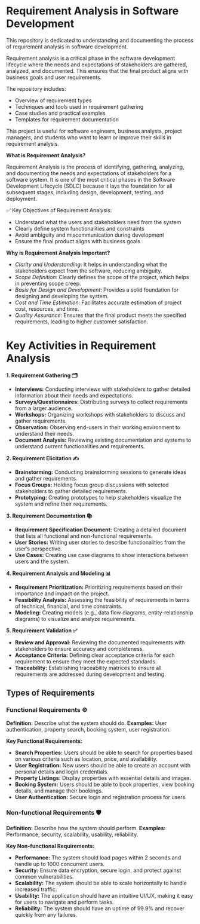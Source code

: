 # Requirement Analysis in Software Development

This repository is dedicated to understanding and documenting the process of requirement analysis in software development. 

Requirement analysis is a critical phase in the software development lifecycle where the needs and expectations of stakeholders are gathered, analyzed, and documented. This ensures that the final product aligns with business goals and user requirements.

The repository includes:
- Overview of requirement types
- Techniques and tools used in requirement gathering
- Case studies and practical examples
- Templates for requirement documentation

This project is useful for software engineers, business analysts, project managers, and students who want to learn or improve their skills in requirement analysis.

**What is Requirement Analysis?**

Requirement Analysis is the process of identifying, gathering, analyzing, and documenting the needs and expectations of stakeholders for a software system. It is one of the most critical phases in the Software Development Lifecycle (SDLC) because it lays the foundation for all subsequent stages, including design, development, testing, and deployment.

✅ Key Objectives of Requirement Analysis:

- Understand what the users and stakeholders need from the system
- Clearly define system functionalities and constraints
- Avoid ambiguity and miscommunication during development
- Ensure the final product aligns with business goals
  
**Why is Requirement Analysis Important?**

- *Clarity and Understanding*: It helps in understanding what the stakeholders expect from the software, reducing ambiguity.
- *Scope Definition*: Clearly defines the scope of the project, which helps in preventing scope creep.
- *Basis for Design and Development*: Provides a solid foundation for designing and developing the system.
- *Cost and Time Estimation*: Facilitates accurate estimation of project cost, resources, and time.
- *Quality Assurance*: Ensures that the final product meets the specified requirements, leading to higher customer satisfaction.

# **Key Activities in Requirement Analysis**

**1. Requirement Gathering 🗂️**
   
- **Interviews:** Conducting interviews with stakeholders to gather detailed information about their needs and expectations.
- **Surveys/Questionnaires:** Distributing surveys to collect requirements from a larger audience.
- **Workshops:** Organizing workshops with stakeholders to discuss and gather requirements.
- **Observation:** Observing end-users in their working environment to understand their needs.
- **Document Analysis:** Reviewing existing documentation and systems to understand current functionalities and requirements.

**2. Requirement Elicitation ✍️**

- **Brainstorming:** Conducting brainstorming sessions to generate ideas and gather requirements.
- **Focus Groups:** Holding focus group discussions with selected stakeholders to gather detailed requirements.
- **Prototyping:** Creating prototypes to help stakeholders visualize the system and refine their requirements.

**3. Requirement Documentation 📚**

- **Requirement Specification Document:** Creating a detailed document that lists all functional and non-functional requirements.
- **User Stories:** Writing user stories to describe functionalities from the user’s perspective.
- **Use Cases:** Creating use case diagrams to show interactions between users and the system.

**4. Requirement Analysis and Modeling 📊**

- **Requirement Prioritization:** Prioritizing requirements based on their importance and impact on the project.
- **Feasibility Analysis:** Assessing the feasibility of requirements in terms of technical, financial, and time constraints.
- **Modeling:** Creating models (e.g., data flow diagrams, entity-relationship diagrams) to visualize and analyze requirements.

**5. Requirement Validation ✅**

- **Review and Approval:** Reviewing the documented requirements with stakeholders to ensure accuracy and completeness.
- **Acceptance Criteria:** Defining clear acceptance criteria for each requirement to ensure they meet the expected standards.
- **Traceability:** Establishing traceability matrices to ensure all requirements are addressed during development and testing.

## **Types of Requirements**

### **Functional Requirements ⚙️**

**Definition:** Describe what the system should do.
**Examples:** User authentication, property search, booking system, user registration.

**Key Functional Requirements:**

- **Search Properties:** Users should be able to search for properties based on various criteria such as location, price, and availability.
- **User Registration:** New users should be able to create an account with personal details and login credentials.
- **Property Listings:** Display properties with essential details and images.
- **Booking System:** Users should be able to book properties, view booking details, and manage their bookings.
- **User Authentication:** Secure login and registration process for users.
  
### **Non-functional Requirements 🛡️**

**Definition:** Describe how the system should perform.
**Examples:** Performance, security, scalability, usability, reliability.

**Key Non-functional Requirements:**

- **Performance:** The system should load pages within 2 seconds and handle up to 1000 concurrent users.
- **Security:** Ensure data encryption, secure login, and protect against common vulnerabilities.
- **Scalability:** The system should be able to scale horizontally to handle increased traffic.
- **Usability:** The application should have an intuitive UI/UX, making it easy for users to navigate and perform tasks.
- **Reliability:** The system should have an uptime of 99.9% and recover quickly from any failures.
